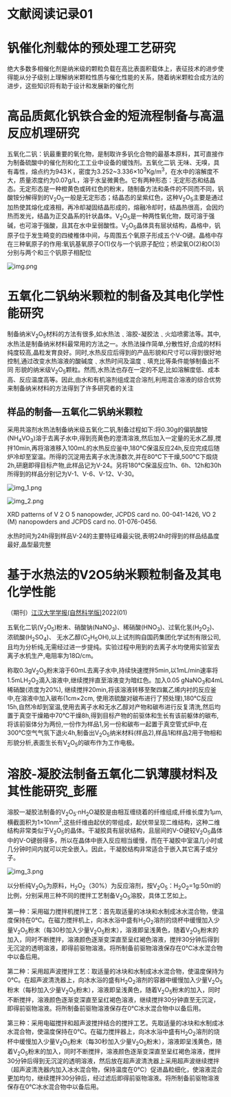# 文献阅读记录01

# 钒催化剂载体的预处理工艺研究
绝大多数多相催化剂是纳米级的颗粒负载在高比表面积载体上，表征技术的进步使得能从分子级别上理解纳米颗粒性质与催化性能的关系，随着纳米颗粒合成方法的进步，这些知识将有助于设计和发展新的催化剂

# 高品质氮化钒铁合金的短流程制备与高温反应机理研究
五氧化二钒：钒最重要的氧化物，是制取许多钒化合物的最基本原料，其可直接作为制备硫酸中的催化剂和化工工业中设备的缓蚀剂。五氧化二钒 无味、无嗅，具有毒性，熔点约为943Ｋ，密度为3.252~3.336×10<sup>3</sup>Kg/m<sup>3</sup>，在水中的溶解度不大，质量浓度约为0.07g/L，溶于水呈微黄色。它有两种形态：无定形态和结晶态。无定形态是一种橙黄色或砖红色的粉末，随制备方法和条件的不同而不同，钒酸铵分解得到的V<sub>2</sub>O<sub>5</sub>一般是无定形态；结晶态的呈紫红色，这种V<sub>2</sub>O<sub>5</sub>主要是通过加热使其熔化成液相，再冷却凝固结晶形成的，熔融冷却时，结晶热很高，会因灼热而发光，结晶为正交晶系的针状晶体。V<sub>2</sub>O<sub>5</sub>是一种两性氧化物，既可溶于强碱，也可溶于强酸，且其在水中呈弱酸性。V<sub>2</sub>O<sub>5</sub>晶体具有层状结构，晶格中，钒原子位于发生畸变的四棱椎体中间，与周围五个氧原子形成五个V-O键。晶格中存在三种氧原子的作用:氧钒基氧原子O(1)仅与一个钒原子配位；桥梁氧O(2)和O(3)分别与两个和三个钒原子相配位

![img.png](../../images/MSImages/img.png)

# 五氧化二钒纳米颗粒的制备及其电化学性能研究

制备纳米V<sub>2</sub>O<sub>5</sub>材料的方法有很多,如水热法﹑溶胶-凝胶法﹑火焰喷雾法等。其中,水热法是制备纳米材料最常用的方法之一。水热法操作简单,分散性好,合成的材料纯度较高,晶粒发育良好。同时,水热反应后得到的产品形貌和尺寸可以得到很好地控制,通过改变水热溶液的酸碱度﹑水热时间及温度﹑填充比等条件能够制备出不同 形貌的纳米级V<sub>2</sub>O<sub>5</sub>颗粒。然而,水热法也存在一定的不足,比如溶解度低、成本高、反应温度高等。因此,由水和有机溶剂组成混合溶剂,利用混合溶液的综合优势来制备纳米材料的方法得到了许多研究者的关注

## 样品的制备—五氧化二钒纳米颗粒

采用共溶剂水热法制备纳米级五氧化二钒,制备过程如下:将0.30g的偏钒酸铵(NH<sub>4</sub>VO<sub>3</sub>)溶于去离子水中,得到亮黄色的澄清溶液,然后加入一定量的无水乙醇,搅拌10min,再将溶液移入100mL的水热反应釜中,180℃保温反应24h,反应完成后随炉冷却至室温。所得的沉淀用去离子水洗涤数次,并在80℃下干燥,500℃下煅烧2h,研磨即得目标产物,此样品记为V-24。另将180℃保温反应1h、6h、12h和30h所得到的样品分别记为V-1、V-6、V-12、V-30。

![img_1.png](../../images/MSImages/img_1.png)

![img_2.png](../../images/MSImages/img_2.png)
<p>XRD patterns of V 2 O 5 nanopowder, JCPDS card no. 00-041-1426, VO 2 (M) nanopowders and JCPDS card no. 01-076-0456.</p>

水热时间为24h得到样品V-24的主要特征峰最尖锐,表明24h时得到的样品结晶度最好,晶型最完整

# 基于水热法的V2O5纳米颗粒制备及其电化学性能

（期刊）[江汉大学学报(自然科学版)](https://navi.cnki.net/knavi/journals/WHZG/detail?uniplatform=NZKPT "江汉大学学报(自然科学版)")2022(01)[](https://kns.cnki.net/kcms2/article/abstract?v=Dm4VI7mKrXNkoMElbh7DBxp46N5XzG4v2gwDYv1M0vVwdGIDwTE3MNDPZWlFuCsV8djGbV8m91fgC2qY44rauroOWBQamVymSSyAvyLYsu51rY4PZjibrm75p_yuWgi2WwqMdM6JoVgKOea6WIPBdf-3ZXl0pDhxw9csDUm2KKkU_1UnUqa-Nkj5uZspsY2NWntQaiundHw=&uniplatform=NZKPT&language=CHS)

五氧化二钒(V<sub>2</sub>O<sub>5</sub>)粉末、硝酸钠(NaNO<sub>3</sub>)、稀硝酸(HNO<sub>3</sub>)、过氧化氢(H<sub>2</sub>O<sub>2</sub>)、浓硫酸(H<sub>2</sub>SO<sub>4</sub>)、 无水乙醇(C<sub>2</sub>H<sub>5</sub>OH),以上试剂购自国药集团化学试剂有限公司,且均为分析纯,无需经过进一步提纯。实验过程中用到的去离子水均使用实验室去离子水机生产,电阻率为18Ω/cm。

称取0.3gV<sub>2</sub>O<sub>5</sub>粉末溶于60mL去离子水中,持续快速搅拌5min,以1mL/min速率将1.5mLH<sub>2</sub>O<sub>2</sub>滴入溶液中,继续搅拌直至溶液变为暗红色。加入0.05 gNaNO<sub>3</sub>和4mL稀硝酸(浓度为20%), 继续搅拌20min,将该溶液转移至聚四氟乙烯内衬的反应釜中,在溶液中加入碳布(1cm×2cm, 使用浓硫酸对碳布进行了预处理),180℃反应15h,自然冷却到室温,使用去离子水和无水乙醇对产物和碳布进行反复清洗,然后均置于真空干燥箱中70℃干燥8h,得到目标产物的前驱体和生长有该前躯体的碳布,将该前驱体分为两份,一份作为样品1,另一份和碳布一起置于真空管式炉中,在300℃空气气氛下退火4h,制备出V<sub>2</sub>O<sub>5</sub>纳米材料(样品2),样品1和样品2用于物相和形貌分析,表面生长有V<sub>2</sub>O<sub>5</sub>的碳布作为工作电极。

# 溶胶-凝胶法制备五氧化二钒薄膜材料及其性能研究_彭雁

溶胶一凝胶法制备的V<sub>2</sub>O<sub>5</sub>·nH<sub>2</sub>O凝胶是由相互缠绕着的纤维组成,纤维长度为1µm,横截面积为1×10nm<sup>2</sup>,这些纤维由起伏的带组成，起伏带呈现二维结构，这种二维结构非常类似于V<sub>2</sub>O<sub>5</sub>的晶体。干凝胶具有层状结构，且层间的V-O键较V<sub>2</sub>O<sub>5</sub>晶体中的V-O键弱得多，所以在晶体中嵌入反应相当缓慢，而在干凝胶中室温几小时或几分钟时间内就可以完全嵌入。因此，干凝胶结构非常适合于嵌入其它离子或分子。

![img_3.png](../../images/MSImages/img_3.png)

以分析纯V<sub>2</sub>O<sub>5</sub>为原料，H<sub>2</sub>O<sub>2</sub>（30%）为反应溶剂，按V<sub>2</sub>O<sub>5</sub>：H<sub>2</sub>O<sub>2</sub>=1g:50ml的比例，分别采用三种不同的搅拌工艺制备V<sub>2</sub>O<sub>5</sub>溶胶，具体工艺如上。

第一种：采用磁力搅拌机搅拌工艺：首先取适量的冰块和水制成冰水混合物，使温度保持在0℃。在磁力搅拌机上，向冰水浴中盛有H<sub>2</sub>O<sub>2</sub>溶剂的烧杯中缓慢加入少量V<sub>2</sub>O<sub>5</sub>粉末（每30秒加入少量V<sub>2</sub>O<sub>5</sub>粉末），溶液即呈浅黄色，随着V<sub>2</sub>O<sub>5</sub>粉末的加入，同时不断搅拌，溶液颜色逐渐变深直至呈红褐色溶液，搅拌30分钟后得到无沉淀的透明溶液，即得前驱物溶液。将所制备前驱物溶液保存在0℃冰水混合物中以备后用。

第二种：采用超声波搅拌工艺：取适量的冰块和水制成冰水混合物，使温度保持为0℃。在超声波清洗器上，向冰水浴的盛有H<sub>2</sub>O<sub>2</sub>溶剂的容器中缓慢加入少量V<sub>2</sub>O<sub>5</sub>粉末（每秒加入少量V<sub>2</sub>O<sub>5</sub>粉末），溶液即呈浅黄色，随着V<sub>2</sub>O<sub>5</sub>粉末的加入，同时不断搅拌，溶液颜色逐渐变深直至呈红褐色溶液，继续搅拌30分钟直至无沉淀，即得前驱物溶液。将所制备前驱物溶液保存在0℃冰水混合物中以备后用。

第三种：采用电磁搅拌和超声波搅拌结合的搅拌工艺。先取适量的冰块和水制成冰水混合物，使温度保持在0℃。在磁力搅拌器上，向冰水浴中盛有H<sub>2</sub>O<sub>2</sub>溶剂的烧杯中缓慢加入少量V<sub>2</sub>O<sub>5</sub>粉末（每30秒加入少量V<sub>2</sub>O<sub>5</sub>粉末），溶液即呈浅黄色，随着V<sub>2</sub>O<sub>5</sub>粉末的加入，同时不断搅拌，溶液颜色逐渐变深直至呈红褐色溶液，搅拌30分钟后得到无沉淀的透明溶液，然后放在超声波清洗器上采用超声波继续搅拌（超声波清洗器内加入冰水混合物，保持温度在0℃）促进晶粒细化，使溶液混合更加均匀，继续搅拌30分钟后，经过滤后即得前驱物溶液。将所制备前驱物溶液保存在0℃冰水混合物中以备后用。